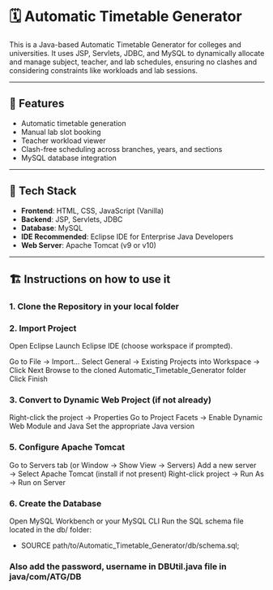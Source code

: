 # 🗓️ Automatic Timetable Generator

This is a Java-based Automatic Timetable Generator for colleges and universities. It uses JSP, Servlets, JDBC, and MySQL to dynamically allocate and manage subject, teacher, and lab schedules, ensuring no clashes and considering constraints like workloads and lab sessions.

---

## 🚀 Features

- Automatic timetable generation
- Manual lab slot booking
- Teacher workload viewer
- Clash-free scheduling across branches, years, and sections
- MySQL database integration

---

## 🧰 Tech Stack

- **Frontend**: HTML, CSS, JavaScript (Vanilla)
- **Backend**: JSP, Servlets, JDBC
- **Database**: MySQL
- **IDE Recommended**: Eclipse IDE for Enterprise Java Developers
- **Web Server**: Apache Tomcat (v9 or v10)

---

## 🏗️ Instructions on how to use it

### 1. Clone the Repository in your local folder

### 2. Import Project

Open Eclipse
Launch Eclipse IDE (choose workspace if prompted).

Go to File → Import...
Select General → Existing Projects into Workspace → Click Next
Browse to the cloned Automatic_Timetable_Generator folder
Click Finish

### 3. Convert to Dynamic Web Project (if not already)

Right-click the project → Properties
Go to Project Facets → Enable Dynamic Web Module and Java
Set the appropriate Java version

### 5. Configure Apache Tomcat

Go to Servers tab (or Window → Show View → Servers)
Add a new server → Select Apache Tomcat (install if not present)
Right-click project → Run As → Run on Server

### 6. Create the Database

Open MySQL Workbench or your MySQL CLI
Run the SQL schema file located in the db/ folder:

 - SOURCE path/to/Automatic_Timetable_Generator/db/schema.sql;

### Also add the password, username  in DBUtil.java file in java/com/ATG/DB

